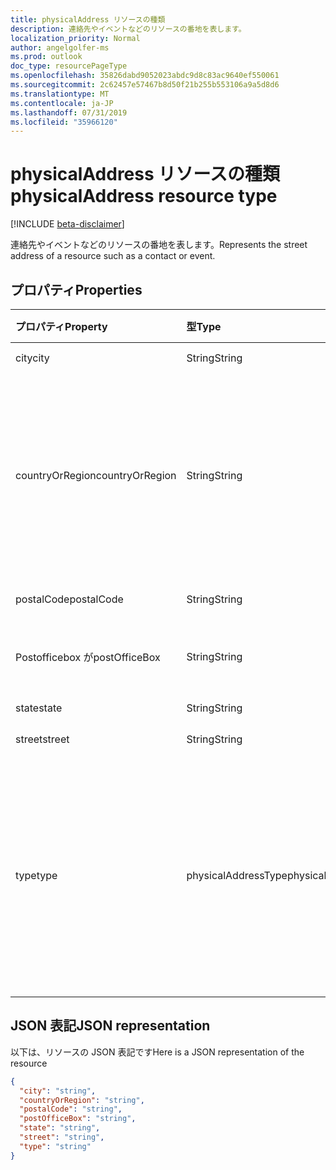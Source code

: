 ```yaml
---
title: physicalAddress リソースの種類
description: 連絡先やイベントなどのリソースの番地を表します。
localization_priority: Normal
author: angelgolfer-ms
ms.prod: outlook
doc_type: resourcePageType
ms.openlocfilehash: 35826dabd9052023abdc9d8c83ac9640ef550061
ms.sourcegitcommit: 2c62457e57467b8d50f21b255b553106a9a5d8d6
ms.translationtype: MT
ms.contentlocale: ja-JP
ms.lasthandoff: 07/31/2019
ms.locfileid: "35966120"
---
```

# <a name="physicaladdress-resource-type"></a><span data-ttu-id="70a8f-103">physicalAddress リソースの種類</span><span class="sxs-lookup"><span data-stu-id="70a8f-103">physicalAddress resource type</span></span>

[!INCLUDE [beta-disclaimer](../../includes/beta-disclaimer.md)]

<span data-ttu-id="70a8f-104">連絡先やイベントなどのリソースの番地を表します。</span><span class="sxs-lookup"><span data-stu-id="70a8f-104">Represents the street address of a resource such as a contact or event.</span></span>


## <a name="properties"></a><span data-ttu-id="70a8f-105">プロパティ</span><span class="sxs-lookup"><span data-stu-id="70a8f-105">Properties</span></span>
| <span data-ttu-id="70a8f-106">プロパティ</span><span class="sxs-lookup"><span data-stu-id="70a8f-106">Property</span></span>     | <span data-ttu-id="70a8f-107">型</span><span class="sxs-lookup"><span data-stu-id="70a8f-107">Type</span></span>   |<span data-ttu-id="70a8f-108">説明</span><span class="sxs-lookup"><span data-stu-id="70a8f-108">Description</span></span>|
|:---------------|:--------|:----------|
|<span data-ttu-id="70a8f-109">city</span><span class="sxs-lookup"><span data-stu-id="70a8f-109">city</span></span>|<span data-ttu-id="70a8f-110">String</span><span class="sxs-lookup"><span data-stu-id="70a8f-110">String</span></span>|<span data-ttu-id="70a8f-111">市区町村。</span><span class="sxs-lookup"><span data-stu-id="70a8f-111">The city.</span></span>|
|<span data-ttu-id="70a8f-112">countryOrRegion</span><span class="sxs-lookup"><span data-stu-id="70a8f-112">countryOrRegion</span></span>|<span data-ttu-id="70a8f-113">String</span><span class="sxs-lookup"><span data-stu-id="70a8f-113">String</span></span>|<span data-ttu-id="70a8f-p101">国または地域。自由形式の文字列値です。例: 「米国」。</span><span class="sxs-lookup"><span data-stu-id="70a8f-p101">The country or region. It's a free-format string value, for example, "United States".</span></span>|
|<span data-ttu-id="70a8f-116">postalCode</span><span class="sxs-lookup"><span data-stu-id="70a8f-116">postalCode</span></span>|<span data-ttu-id="70a8f-117">String</span><span class="sxs-lookup"><span data-stu-id="70a8f-117">String</span></span>|<span data-ttu-id="70a8f-118">郵便番号。</span><span class="sxs-lookup"><span data-stu-id="70a8f-118">The postal code.</span></span>|
|<span data-ttu-id="70a8f-119">Postofficebox が</span><span class="sxs-lookup"><span data-stu-id="70a8f-119">postOfficeBox</span></span>|<span data-ttu-id="70a8f-120">String</span><span class="sxs-lookup"><span data-stu-id="70a8f-120">String</span></span>|<span data-ttu-id="70a8f-121">郵便局の私書箱番号。</span><span class="sxs-lookup"><span data-stu-id="70a8f-121">The post office box number.</span></span>|
|<span data-ttu-id="70a8f-122">state</span><span class="sxs-lookup"><span data-stu-id="70a8f-122">state</span></span>|<span data-ttu-id="70a8f-123">String</span><span class="sxs-lookup"><span data-stu-id="70a8f-123">String</span></span>|<span data-ttu-id="70a8f-124">都道府県。</span><span class="sxs-lookup"><span data-stu-id="70a8f-124">The state.</span></span>|
|<span data-ttu-id="70a8f-125">street</span><span class="sxs-lookup"><span data-stu-id="70a8f-125">street</span></span>|<span data-ttu-id="70a8f-126">String</span><span class="sxs-lookup"><span data-stu-id="70a8f-126">String</span></span>|<span data-ttu-id="70a8f-127">番地。</span><span class="sxs-lookup"><span data-stu-id="70a8f-127">The street.</span></span>|
|<span data-ttu-id="70a8f-128">type</span><span class="sxs-lookup"><span data-stu-id="70a8f-128">type</span></span>|<span data-ttu-id="70a8f-129">physicalAddressType</span><span class="sxs-lookup"><span data-stu-id="70a8f-129">physicalAddressType</span></span>|<span data-ttu-id="70a8f-130">住所の種類。</span><span class="sxs-lookup"><span data-stu-id="70a8f-130">The type of address.</span></span> <span data-ttu-id="70a8f-131">使用可能な値は、`unknown`、`home`、`business`、`other` です。</span><span class="sxs-lookup"><span data-stu-id="70a8f-131">Possible values are: `unknown`, `home`, `business`, `other`.</span></span>|


## <a name="json-representation"></a><span data-ttu-id="70a8f-132">JSON 表記</span><span class="sxs-lookup"><span data-stu-id="70a8f-132">JSON representation</span></span>

<span data-ttu-id="70a8f-133">以下は、リソースの JSON 表記です</span><span class="sxs-lookup"><span data-stu-id="70a8f-133">Here is a JSON representation of the resource</span></span>

<!-- {
  "blockType": "resource",
  "optionalProperties": [

  ],
  "@odata.type": "microsoft.graph.physicalAddress"
}-->

```json
{
  "city": "string",
  "countryOrRegion": "string",
  "postalCode": "string",
  "postOfficeBox": "string",
  "state": "string",
  "street": "string",
  "type": "string"
}

```

<!-- uuid: 8fcb5dbc-d5aa-4681-8e31-b001d5168d79
2015-10-25 14:57:30 UTC -->
<!--
{
  "type": "#page.annotation",
  "description": "physicalAddress resource",
  "keywords": "",
  "section": "documentation",
  "tocPath": "",
  "suppressions": []
}
-->
